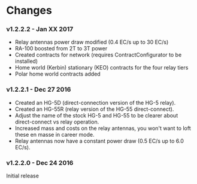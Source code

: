 # Changes

### v1.2.2.2 - Jan XX 2017

- Relay antennas power draw modified (0.4 EC/s up to 30 EC/s)
- RA-100 boosted from 2T to 3T power
- Created contracts for network (requires ContractConfigurator to be installed)
- Home world (Kerbin) stationary (KEO) contracts for the four relay tiers
- Polar home world contracts added

### v1.2.2.1 - Dec 27 2016

- Created an HG-5D (direct-connection version of the HG-5 relay).
- Created an HG-55R (relay version of the HG-55 direct-connect).
- Adjust the name of the stock HG-5 and HG-55 to be clearer about direct-connect vs relay operation.
- Increased mass and costs on the relay antennas, you won't want to loft these en masse in career mode.
- Relay antennas now have a constant power draw (0.5 EC/s up to 6.0 EC/s).

### v1.2.2.0 - Dec 24 2016

Initial release